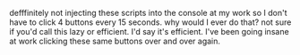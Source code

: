 defffinitely not injecting these scripts into the console at my work so I don't have to click 4 buttons every 15 seconds. why would I ever do that?
not sure if you'd call this lazy or efficient. I'd say it's efficient. I've been going insane at work clicking these same buttons over and over again.
